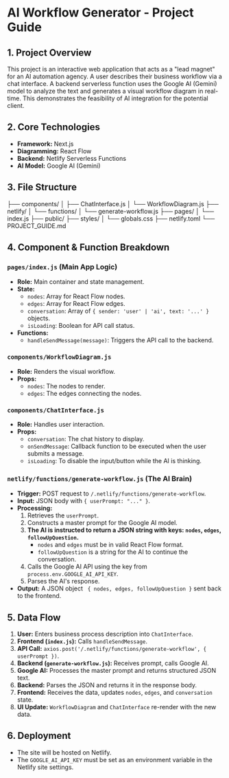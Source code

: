 # AI Workflow Generator - Project Guide

<!-- This file serves as a guide for the Cursor AI assistant. @file PROJECT_GUIDE.md -->

## 1. Project Overview

This project is an interactive web application that acts as a "lead magnet" for an AI automation agency. A user describes their business workflow via a chat interface. A backend serverless function uses the Google AI (Gemini) model to analyze the text and generates a visual workflow diagram in real-time. This demonstrates the feasibility of AI integration for the potential client.

## 2. Core Technologies

- **Framework:** Next.js
- **Diagramming:** React Flow
- **Backend:** Netlify Serverless Functions
- **AI Model:** Google AI (Gemini)

## 3. File Structure
├── components/
│ ├── ChatInterface.js
│ └── WorkflowDiagram.js
├── netlify/
│ └── functions/
│ └── generate-workflow.js
├── pages/
│ └── index.js
├── public/
├── styles/
│ └── globals.css
├── netlify.toml
└── PROJECT_GUIDE.md

## 4. Component & Function Breakdown

### `pages/index.js` (Main App Logic)

- **Role:** Main container and state management.
- **State:**
  - `nodes`: Array for React Flow nodes.
  - `edges`: Array for React Flow edges.
  - `conversation`: Array of `{ sender: 'user' | 'ai', text: '...' }` objects.
  - `isLoading`: Boolean for API call status.
- **Functions:**
  - `handleSendMessage(message)`: Triggers the API call to the backend.

### `components/WorkflowDiagram.js`

- **Role:** Renders the visual workflow.
- **Props:**
  - `nodes`: The nodes to render.
  - `edges`: The edges connecting the nodes.

### `components/ChatInterface.js`

- **Role:** Handles user interaction.
- **Props:**
  - `conversation`: The chat history to display.
  - `onSendMessage`: Callback function to be executed when the user submits a message.
  - `isLoading`: To disable the input/button while the AI is thinking.

### `netlify/functions/generate-workflow.js` (The AI Brain)

- **Trigger:** POST request to `/.netlify/functions/generate-workflow`.
- **Input:** JSON body with `{ userPrompt: "..." }`.
- **Processing:**
  1.  Retrieves the `userPrompt`.
  2.  Constructs a master prompt for the Google AI model.
  3.  **The AI is instructed to return a JSON string with keys: `nodes`, `edges`, `followUpQuestion`.**
      - `nodes` and `edges` must be in valid React Flow format.
      - `followUpQuestion` is a string for the AI to continue the conversation.
  4.  Calls the Google AI API using the key from `process.env.GOOGLE_AI_API_KEY`.
  5.  Parses the AI's response.
- **Output:** A JSON object ` { nodes, edges, followUpQuestion }` sent back to the frontend.

## 5. Data Flow

1.  **User:** Enters business process description into `ChatInterface`.
2.  **Frontend (`index.js`):** Calls `handleSendMessage`.
3.  **API Call:** `axios.post('/.netlify/functions/generate-workflow', { userPrompt })`.
4.  **Backend (`generate-workflow.js`):** Receives prompt, calls Google AI.
5.  **Google AI:** Processes the master prompt and returns structured JSON text.
6.  **Backend:** Parses the JSON and returns it in the response body.
7.  **Frontend:** Receives the data, updates `nodes`, `edges`, and `conversation` state.
8.  **UI Update:** `WorkflowDiagram` and `ChatInterface` re-render with the new data.

## 6. Deployment

- The site will be hosted on Netlify.
- The `GOOGLE_AI_API_KEY` must be set as an environment variable in the Netlify site settings.